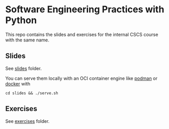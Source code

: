 
# Software Engineering Practices with Python

This repo contains the slides and exercises for the internal CSCS course with the same name.

## Slides

See [slides](./slides/) folder.

You can serve them locally with an OCI container engine like [podman](https://podman.io/docs/installation) or [docker](https://docs.docker.com/engine/install/) with

```
cd slides && ./serve.sh
```

## Exercises

See [exercises](./exercises/) folder.

